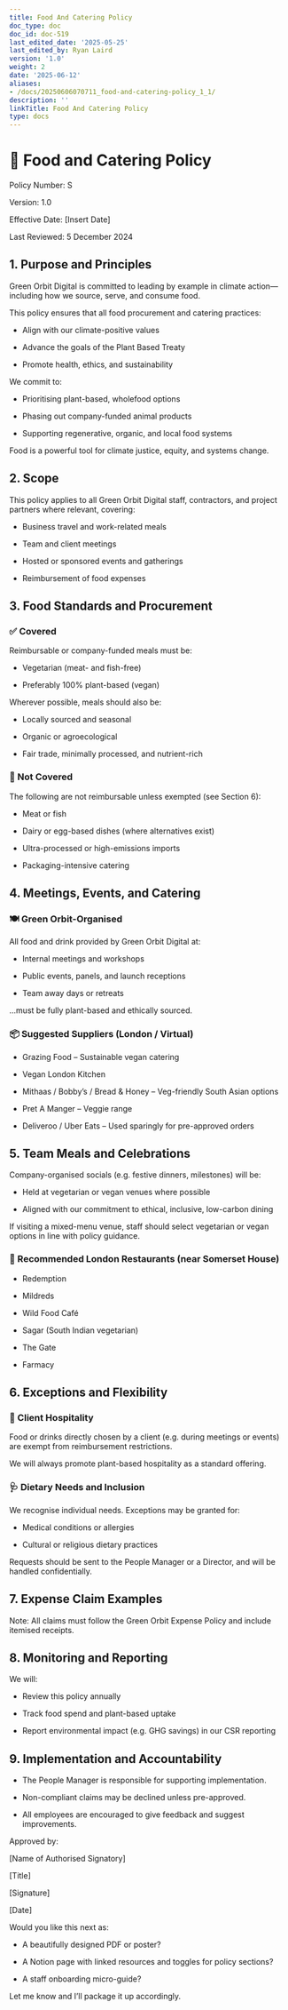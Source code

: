 ```yaml
---
title: Food And Catering Policy
doc_type: doc
doc_id: doc-519
last_edited_date: '2025-05-25'
last_edited_by: Ryan Laird
version: '1.0'
weight: 2
date: '2025-06-12'
aliases:
- /docs/20250606070711_food-and-catering-policy_1_1/
description: ''
linkTitle: Food And Catering Policy
type: docs
---
```


# 🌱 Food and Catering Policy

Policy Number: S

Version: 1.0

Effective Date: [Insert Date]

Last Reviewed: 5 December 2024

<!-- Unsupported block type: divider -->

## 1. Purpose and Principles

Green Orbit Digital is committed to leading by example in climate action—including how we source, serve, and consume food.

This policy ensures that all food procurement and catering practices:

- Align with our climate-positive values

- Advance the goals of the Plant Based Treaty

- Promote health, ethics, and sustainability

We commit to:

- Prioritising plant-based, wholefood options

- Phasing out company-funded animal products

- Supporting regenerative, organic, and local food systems

Food is a powerful tool for climate justice, equity, and systems change.

<!-- Unsupported block type: divider -->

## 2. Scope

This policy applies to all Green Orbit Digital staff, contractors, and project partners where relevant, covering:

- Business travel and work-related meals

- Team and client meetings

- Hosted or sponsored events and gatherings

- Reimbursement of food expenses

<!-- Unsupported block type: divider -->

## 3. Food Standards and Procurement

### ✅ Covered

Reimbursable or company-funded meals must be:

- Vegetarian (meat- and fish-free)

- Preferably 100% plant-based (vegan)

Wherever possible, meals should also be:

- Locally sourced and seasonal

- Organic or agroecological

- Fair trade, minimally processed, and nutrient-rich

### 🚫 Not Covered

The following are not reimbursable unless exempted (see Section 6):

- Meat or fish

- Dairy or egg-based dishes (where alternatives exist)

- Ultra-processed or high-emissions imports

- Packaging-intensive catering

<!-- Unsupported block type: divider -->

## 4. Meetings, Events, and Catering

### 🍽 Green Orbit-Organised

All food and drink provided by Green Orbit Digital at:

- Internal meetings and workshops

- Public events, panels, and launch receptions

- Team away days or retreats

…must be fully plant-based and ethically sourced.

### 📦 Suggested Suppliers (London / Virtual)

- Grazing Food – Sustainable vegan catering

- Vegan London Kitchen

- Mithaas / Bobby’s / Bread & Honey – Veg-friendly South Asian options

- Pret A Manger – Veggie range

- Deliveroo / Uber Eats – Used sparingly for pre-approved orders

<!-- Unsupported block type: divider -->

## 5. Team Meals and Celebrations

Company-organised socials (e.g. festive dinners, milestones) will be:

- Held at vegetarian or vegan venues where possible

- Aligned with our commitment to ethical, inclusive, low-carbon dining

If visiting a mixed-menu venue, staff should select vegetarian or vegan options in line with policy guidance.

### 🥂 Recommended London Restaurants (near Somerset House)

- Redemption

- Mildreds

- Wild Food Café

- Sagar (South Indian vegetarian)

- The Gate

- Farmacy

<!-- Unsupported block type: divider -->

## 6. Exceptions and Flexibility

### 👥 Client Hospitality

Food or drinks directly chosen by a client (e.g. during meetings or events) are exempt from reimbursement restrictions.

We will always promote plant-based hospitality as a standard offering.

### 🩺 Dietary Needs and Inclusion

We recognise individual needs. Exceptions may be granted for:

- Medical conditions or allergies

- Cultural or religious dietary practices

Requests should be sent to the People Manager or a Director, and will be handled confidentially.

<!-- Unsupported block type: divider -->

## 7. Expense Claim Examples

<!-- Unsupported block type: table -->

Note: All claims must follow the Green Orbit Expense Policy and include itemised receipts.

<!-- Unsupported block type: divider -->

## 8. Monitoring and Reporting

We will:

- Review this policy annually

- Track food spend and plant-based uptake

- Report environmental impact (e.g. GHG savings) in our CSR reporting

<!-- Unsupported block type: divider -->

## 9. Implementation and Accountability

- The People Manager is responsible for supporting implementation.

- Non-compliant claims may be declined unless pre-approved.

- All employees are encouraged to give feedback and suggest improvements.

<!-- Unsupported block type: divider -->

Approved by:

[Name of Authorised Signatory]

[Title]

[Signature]

[Date]

<!-- Unsupported block type: divider -->

Would you like this next as:

- A beautifully designed PDF or poster?

- A Notion page with linked resources and toggles for policy sections?

- A staff onboarding micro-guide?

Let me know and I’ll package it up accordingly.

